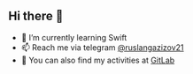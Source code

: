 ## Hi there 👋
- 🌱 I’m currently learning Swift
- 📫 Reach me via telegram [@ruslangazizov21](https://t.me/ruslangazizov21)
- 🦊 You can also find my activities at [GitLab](https://gitlab.com/etimesoy)
